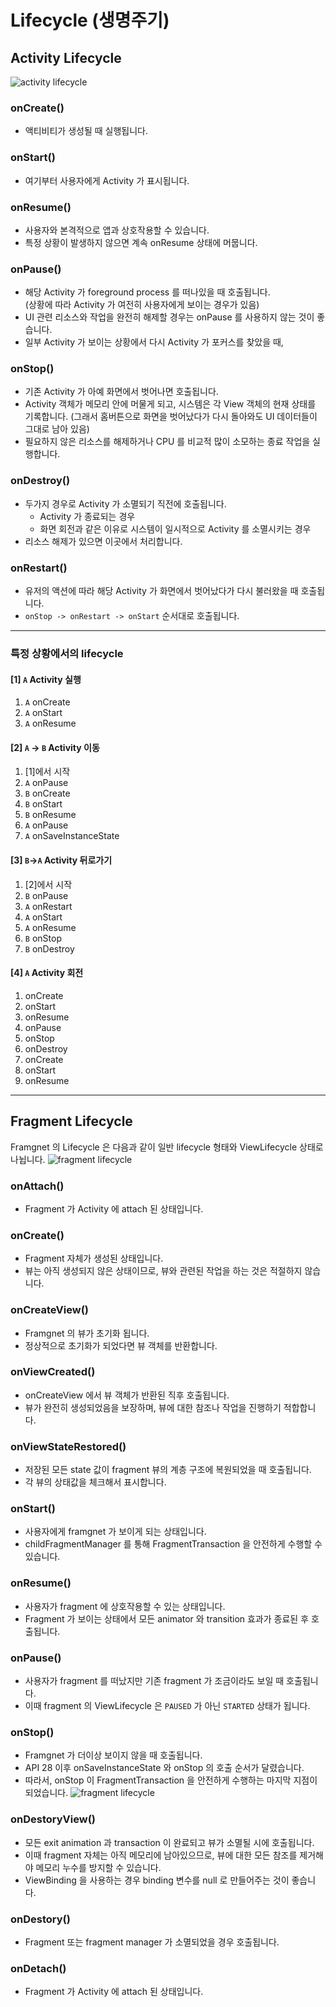 # Lifecycle (생명주기)

## Activity Lifecycle
![activity lifecycle](./android_activity_lifecycle.png)

### onCreate()
- 액티비티가 생성될 때 실행됩니다.

### onStart()
- 여기부터 사용자에게 Activity 가 표시됩니다.

### onResume()
- 사용자와 본격적으로 앱과 상호작용할 수 있습니다.
- 특정 상황이 발생하지 않으면 계속 onResume 상태에 머뭅니다.

### onPause()
- 해당 Activity 가 foreground process 를 떠나있을 때 호출됩니다.  
  (상황에 따라 Activity 가 여전히 사용자에게 보이는 경우가 있음)
- UI 관련 리소스와 작업을 완전히 해제할 경우는 onPause 를 사용하지 않는 것이 좋습니다.
- 일부 Activity 가 보이는 상황에서 다시 Activity 가 포커스를 찾았을 때,

### onStop()
- 기존 Activity 가 아예 화면에서 벗어나면 호출됩니다.
- Activity 객체가 메모리 안에 머물게 되고, 시스템은 각 View 객체의 현재 상태를 기록합니다.
  (그래서 홈버튼으로 화면을 벗어났다가 다시 돌아와도 UI 데이터들이 그대로 남아 있음)
- 필요하지 않은 리소스를 해제하거나 CPU 를 비교적 많이 소모하는 종료 작업을 실행합니다.

### onDestroy()
- 두가지 경우로 Activity 가 소멸되기 직전에 호출됩니다.
  - Activity 가 종료되는 경우
  - 화면 회전과 같은 이유로 시스템이 일시적으로 Activity 를 소멸시키는 경우
- 리소스 해제가 있으면 이곳에서 처리합니다.

### onRestart()
- 유저의 액션에 따라 해당 Activity 가 화면에서 벗어났다가 다시 불러왔을 때 호출됩니다.
- `onStop -> onRestart -> onStart` 순서대로 호출됩니다.

---

### 특정 상황에서의 lifecycle
#### [1] `A` Activity 실행
1. `A` onCreate
2. `A` onStart
3. `A` onResume

#### [2] `A` -> `B` Activity 이동
1. [1]에서 시작
2. `A` onPause
3. `B` onCreate
4. `B` onStart
5. `B` onResume
6. `A` onPause
7. `A` onSaveInstanceState

#### [3] `B`->`A` Activity 뒤로가기
1. [2]에서 시작
2. `B` onPause
3. `A` onRestart
4. `A` onStart
5. `A` onResume
6. `B` onStop
7. `B` onDestroy

#### [4] `A` Activity 회전
1. onCreate
2. onStart
3. onResume
4. onPause
5. onStop
6. onDestroy
7. onCreate
8. onStart
9. onResume

---

## Fragment Lifecycle
Framgnet 의 Lifecycle 은 다음과 같이 일반 lifecycle 형태와 ViewLifecycle 상태로 나뉩니다.
![fragment lifecycle](./android_fragment_lifecycle.png)

### onAttach()
- Fragment 가 Activity 에 attach 된 상태입니다.

### onCreate()
- Fragment 자체가 생성된 상태입니다.
- 뷰는 아직 생성되지 않은 상태이므로, 뷰와 관련된 작업을 하는 것은 적절하지 않습니다.

### onCreateView()
- Framgnet 의 뷰가 초기화 됩니다.
- 정상적으로 초기화가 되었다면 뷰 객체를 반환합니다.

### onViewCreated()
- onCreateView 에서 뷰 객체가 반환된 직후 호출됩니다.
- 뷰가 완전히 생성되었음을 보장하며, 뷰에 대한 참조나 작업을 진행하기 적합합니다.

### onViewStateRestored()
- 저장된 모든 state 값이 fragment 뷰의 계층 구조에 복원되었을 때 호출됩니다.
- 각 뷰의 상태값을 체크해서 표시합니다.

### onStart()
- 사용자에게 framgnet 가 보이게 되는 상태입니다.
- childFragmentManager 를 통해 FragmentTransaction 을 안전하게 수행할 수 있습니다.

### onResume()
- 사용자가 fragment 에 상호작용할 수 있는 상태입니다.
- Fragment 가 보이는 상태에서 모든 animator 와 transition 효과가 종료된 후 호출됩니다.

### onPause()
- 사용자가 fragment 를 떠났지만 기존 fragment 가 조금이라도 보일 때 호출됩니다.
- 이때 fragment 의 ViewLifecycle 은 `PAUSED` 가 아닌 `STARTED` 상태가 됩니다.

### onStop()
- Framgnet 가 더이상 보이지 않을 때 호출됩니다.
- API 28 이후 onSaveInstanceState 와 onStop 의 호출 순서가 달렸습니다.
- 따라서, onStop 이 FragmentTransaction 을 안전하게 수행하는 마지막 지점이 되었습니다.
![fragment lifecycle](./android_fragment_lifecycle_api_28.png)

### onDestoryView()
- 모든 exit animation 과 transaction 이 완료되고 뷰가 소멸될 시에 호출됩니다.
- 이때 fragment 자체는 아직 메모리에 남아있으므로, 뷰에 대한 모든 참조를 제거해야 메모리 누수를 방지할 수 있습니다.
- ViewBinding 을 사용하는 경우 binding 변수를 null 로 만들어주는 것이 좋습니다.

### onDestory()
- Fragment 또는 fragment manager 가 소멸되었을 경우 호출됩니다.

### onDetach()
- Fragment 가 Activity 에 attach 된 상태입니다.

